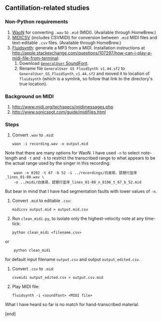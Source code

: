 ## Cantillation-related studies

### Non-Python requirements

 1. [WaoN](https://github.com/kichiki/WaoN) for converting `.wav` to `.mid` (MIDI). (Available through HomeBrew.)
 1. [MIDICSV](http://www.fourmilab.ch/webtools/midicsv/) (includes CSVMIDI) for conversion between `.mid` MIDI files and text-editable `.csv` files. (Available through HomeBrew.)
 1. [Fluidsynth](https://sourceforge.net/apps/trac/fluidsynth/): generate a MP3 from a MIDI. Installation instructions at http://apple.stackexchange.com/questions/107297/how-can-i-play-a-midi-file-from-terminal:
     1. Download [`GeneralUser` SoundFont](http://www.schristiancollins.com/generaluser.php).
     1. Rename file `GeneralUser GS FluidSynth v1.44.sf2` to `GeneralUser_GS_FluidSynth_v1.44.sf2` and moved it to location of `fluidsynth` (which is a symlink, so follow that link to the directory's true location).

### Background on MIDI

 1. http://www.midi.org/techspecs/midimessages.php
 1. http://www.sonicspot.com/guide/midifiles.html

### Steps

 1. Convert `.wav` to `.mid`:

        waon -i recording.wav -o output.mid

   Note that there are many options for WaoN. I have used `-n` to select note-length and `-t` and `-b` to restrict the transcribed range to what appears to be the actual range used by the singer in this recording:

        waon -n 8192 -t 67 -b 52 -i ../recordings/白居易、琵琶行並序_lines_01-08.wav \
        -o ../midi/白居易、琵琶行並序_lines_01-08_n_8196_t_67_b_52.mid

   But bear in mind that I have had segmentation faults with lower values of `-n`.

 1. Convert `.mid` to editable `.csv`:

        midicsv output.mid > output.mid.csv

 1. Run `clean_midi.py`, to isolate only the highest-velocity note at any time-tick:

        python clean_midi <filename.csv>

   or

        python clean_midi

   for default input filename `output.csv` and output `output_edited.csv`.

 1. Convert `.csv` to `.mid`:
 
        csvmidi output_edited.csv > output.csv.mid

 1. Play MIDI file:

        fluidsynth -i <soundfont> <MIDI file>

What I have heard so far is no match for hand-transcribed material.

[end]
